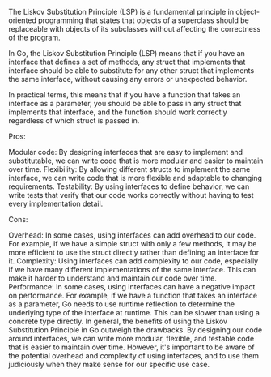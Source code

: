 The Liskov Substitution Principle (LSP) is a fundamental principle in object-oriented programming that states that objects of a superclass should be replaceable with objects of its subclasses without affecting the correctness of the program.

In Go, the Liskov Substitution Principle (LSP) means that if you have an interface that defines a set of methods, any struct that implements that interface should be able to substitute for any other struct that implements the same interface, without causing any errors or unexpected behavior.

In practical terms, this means that if you have a function that takes an interface as a parameter, you should be able to pass in any struct that implements that interface, and the function should work correctly regardless of which struct is passed in.

Pros:

Modular code: By designing interfaces that are easy to implement and substitutable, we can write code that is more modular and easier to maintain over time.
Flexibility: By allowing different structs to implement the same interface, we can write code that is more flexible and adaptable to changing requirements.
Testability: By using interfaces to define behavior, we can write tests that verify that our code works correctly without having to test every implementation detail.

Cons:

Overhead: In some cases, using interfaces can add overhead to our code. For example, if we have a simple struct with only a few methods, it may be more efficient to use the struct directly rather than defining an interface for it.
Complexity: Using interfaces can add complexity to our code, especially if we have many different implementations of the same interface. This can make it harder to understand and maintain our code over time.
Performance: In some cases, using interfaces can have a negative impact on performance. For example, if we have a function that takes an interface as a parameter, Go needs to use runtime reflection to determine the underlying type of the interface at runtime. This can be slower than using a concrete type directly.
In general, the benefits of using the Liskov Substitution Principle in Go outweigh the drawbacks. By designing our code around interfaces, we can write more modular, flexible, and testable code that is easier to maintain over time. However, it's important to be aware of the potential overhead and complexity of using interfaces, and to use them judiciously when they make sense for our specific use case.
